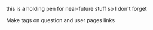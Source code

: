 this is a holding pen for near-future stuff so I don't forget

Make tags on question and user pages links
